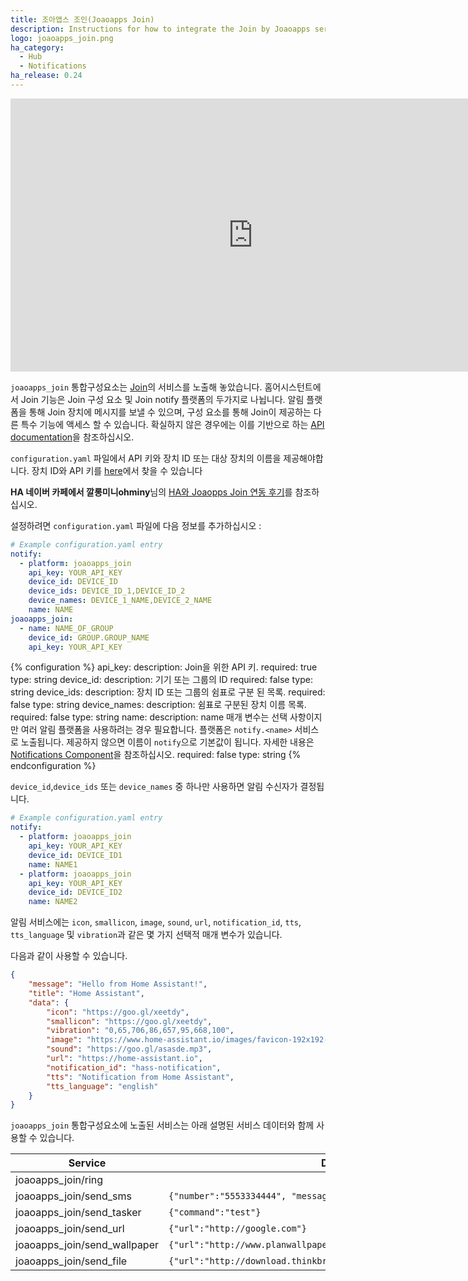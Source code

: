```yaml
---
title: 조아앱스 조인(Joaoapps Join)
description: Instructions for how to integrate the Join by Joaoapps service within Home Assistant.
logo: joaoapps_join.png
ha_category:
  - Hub
  - Notifications
ha_release: 0.24
---
```


<div class='videoWrapper'>
<iframe width="776" height="437" src="https://www.youtube.com/embed/0AC6odBhUiA" frameborder="0" allow="accelerometer; autoplay; encrypted-media; gyroscope; picture-in-picture" allowfullscreen></iframe>
</div>

`joaoapps_join` 통합구성요소는 [Join](https://joaoapps.com/join)의 서비스를 노출해 놓았습니다. 홈어시스턴트에서 Join 기능은 Join 구성 요소 및 Join notify 플랫폼의 두가지로 나뉩니다.
알림 플랫폼을 통해 Join 장치에 메시지를 보낼 수 있으며, 구성 요소를 통해 Join이 제공하는 다른 특수 기능에 액세스 할 수 있습니다. 확실하지 않은 경우에는 이를 기반으로 하는 [API documentation](https://joaoapps.com/join/api/)을 참조하십시오.

`configuration.yaml` 파일에서 API 키와 장치 ID 또는 대상 장치의 이름을 제공해야합니다. 장치 ID와 API 키를 [here](https://joinjoaomgcd.appspot.com/)에서 찾을 수 있습니다

**HA 네이버 카페에서 깔롱미니ohminy**님의  [HA와 Joaopps Join 연동 후기](http://blog.naver.com/ohminy11/221468519502)를 참조하십시오. 

설정하려면 `configuration.yaml` 파일에 다음 정보를 추가하십시오 :

```yaml
# Example configuration.yaml entry
notify:
  - platform: joaoapps_join
    api_key: YOUR_API_KEY
    device_id: DEVICE_ID
    device_ids: DEVICE_ID_1,DEVICE_ID_2
    device_names: DEVICE_1_NAME,DEVICE_2_NAME
    name: NAME
joaoapps_join:
  - name: NAME_OF_GROUP
    device_id: GROUP.GROUP_NAME
    api_key: YOUR_API_KEY
```

{% configuration %}
api_key:
  description: Join을 위한 API 키.
  required: true
  type: string
device_id:
  description: 기기 또는 그룹의 ID
  required: false
  type: string
device_ids:
  description: 장치 ID 또는 그룹의 쉼표로 구분 된 목록.
  required: false
  type: string
device_names:
  description: 쉼표로 구분된 장치 이름 목록.
  required: false
  type: string
name:
  description: name 매개 변수는 선택 사항이지만 여러 알림 플랫폼을 사용하려는 경우 필요합니다. 플랫폼은 `notify.<name>` 서비스로 노출됩니다. 제공하지 않으면 이름이 `notify`으로 기본값이 됩니다. 자세한 내용은 [Notifications Component](/integrations/notify)을 참조하십시오.
  required: false
  type: string
{% endconfiguration %}

`device_id`,`device_ids` 또는 `device_names` 중 하나만 사용하면 알림 수신자가 결정됩니다.

```yaml
# Example configuration.yaml entry
notify:
  - platform: joaoapps_join
    api_key: YOUR_API_KEY
    device_id: DEVICE_ID1
    name: NAME1
  - platform: joaoapps_join
    api_key: YOUR_API_KEY
    device_id: DEVICE_ID2
    name: NAME2
```

알림 서비스에는 `icon`, `smallicon`, `image`, `sound`, `url`, `notification_id`, `tts`, `tts_language` 및 `vibration`과 같은 몇 가지 선택적 매개 변수가 있습니다.

다음과 같이 사용할 수 있습니다. 

```json
{
	"message": "Hello from Home Assistant!",
	"title": "Home Assistant",
	"data": {
		"icon": "https://goo.gl/xeetdy",
		"smallicon": "https://goo.gl/xeetdy",
		"vibration": "0,65,706,86,657,95,668,100",
		"image": "https://www.home-assistant.io/images/favicon-192x192-full.png",
		"sound": "https://goo.gl/asasde.mp3",
		"url": "https://home-assistant.io",
		"notification_id": "hass-notification",
		"tts": "Notification from Home Assistant",
		"tts_language": "english"
	}
}
```

`joaoapps_join` 통합구성요소에 노출된 서비스는 아래 설명된 서비스 데이터와 함께 사용할 수 있습니다.

| Service                       | Data                                                              |
|------------------------------ |------------------------------------------------------------------ |
| joaoapps_join/ring            |                                                                   |
| joaoapps_join/send_sms        | `{"number":"5553334444", "message":"Hello!"}`                       |
| joaoapps_join/send_tasker     | `{"command":"test"}`                                                |
| joaoapps_join/send_url        | `{"url":"http://google.com"}`                                       |
| joaoapps_join/send_wallpaper  | `{"url":"http://www.planwallpaper.com/static/images/ZhGEqAP.jpg"}`  |
| joaoapps_join/send_file       | `{"url":"http://download.thinkbroadband.com/5MB.zip"}`              |
